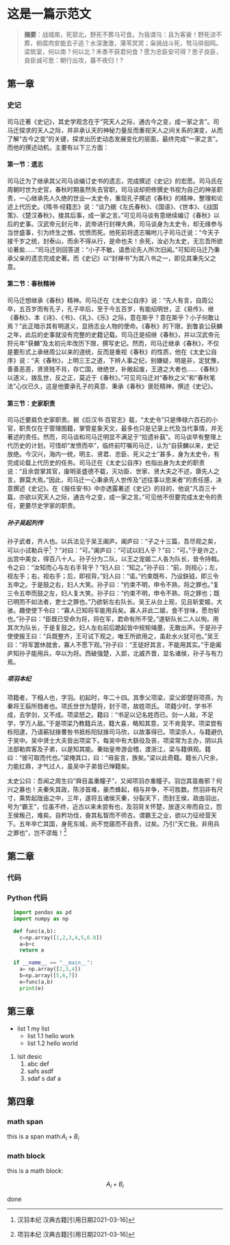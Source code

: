 # 这是一篇示范文

> **摘要**：战城南，死郭北，野死不葬乌可食。为我谓乌：且为客豪！野死谅不葬，俯腐肉安能去子逃？水深激激，蒲苇冥冥；枭骑战斗死，驽马徘徊鸣。
梁筑室，何以南？何以北？禾黍不获君何食？愿为忠臣安可得？思子良臣，良臣诚可思：朝行出攻，暮不夜归！?

## 第一章

### 史记

司马迁著《史记》，其史学观念在于“究天人之际，通古今之变，成一家之言”。司马迁探求的天人之际，并非承认天的神秘力量反而重视天人之间关系的演变，从而了解“古今之变”的关键，探求出历史动态发展变化的层面，最终完成“一家之言”。而他的撰述动机，主要有以下三方面：

#### 第一节：遗志

司马迁为了继承其父司马谈编订史书的遗志，完成撰述《史记》的宏愿。司马氏在周朝时世为史官，春秋时期虽然失去官职，司马谈却把修撰史书视为自己的神圣职责，一心继承先人久绝的世业—太史令，重现孔子撰述《春秋》的精神，整理和论述上代历史。《隋书·经籍志》说：“谈乃据《左氏春秋》、《国语》、《世本》、《战国策》、《楚汉春秋》，接其后事，成一家之言。”可见司马谈有意继续编订《春秋》以后的史事。汉武帝元封元年，武帝进行封禅大典，司马谈身为太史令，却无缘参与当世盛事，引为终生之憾，忧愤而死。他死前将遗志嘱咐儿子司马迁说：“今天子接千岁之统，封泰山，而余不得从行，是命也夫！余死，汝必为太史，无忘吾所欲论著矣……”司马迁则回答道：“小子不敏，请悉论先人所次旧闻。”可知司马迁乃秉承父亲的遗志完成史著。而《史记》以“封禅书”为其八书之一，即见其秉先父之意。

#### 第二节：春秋精神

司马迁想继承《春秋》精神。司马迁在《太史公自序》说：“先人有言，自周公卒，五百岁而有孔子，孔子卒后，至于今五百岁，有能绍明世，正《易传》、继《春秋》、本《诗》、《书》、《礼》、《乐》之际，意在斯乎？意在斯乎？小子何敢让焉？”此正暗示其有明道义，显扬志业人物的使命。《春秋》的下限，到鲁哀公获麟之年，此后的史事就没有完整的史籍记载。司马迁是绍继《春秋》，并以汉武帝元狩元年“获麟”及太初元年改历下限，撰写史记。然而，司马迁继承《春秋》，不仅是要形式上承继周公以来的道统，反而是重视《春秋》的性质，他在《太史公自序》说：“夫《春秋》，上明三王之道，下辨人事之纪，别嫌疑，明是非，定犹豫，善善恶恶，贤贤贱不肖，存亡国，继绝世，补敝起废，王道之大者也……《春秋》以道义，拨乱世，反之正，莫近于《春秋》。”可见司马迁对“春秋之义”和“春秋笔法”心仪已久，这是他要承孔子的真意、秉承《春秋》褒贬精神，撰述《史记》。

#### 第三节：史家职责

司马迁要肩负史家职责。据《后汉书·百官志》载，“太史令”只是俸禄六百石的小官，职责仅在于管理图籍，掌管星象天文，最多也只是记录上代及当代事情，并无著述的责任。然而，司马谈和司马迁明显不满足于“拾遗补蓺”。司马谈早有整理上代历史的计划，可惜却“发愤而卒”，临终前叮嘱司马迁，认为“自获麟以来，史记放绝。今汉兴，海内一统，明主、贤君、忠臣、死义之士”甚多，身为太史令，有完成论载上代历史的任务。司马迁在《太史公自序》也指出身为太史的职责说：“且余尝掌其官，废明圣盛德不载，灭功臣、世家、贤大夫之不述，隳先人之言，罪莫大焉。”因此，司马迁一心秉承先人世传及“述往事以思来者”的责任感，决意撰述《史记》。在《报任安书》中亦透露著述《史记》的目的，他说“凡百三十篇，亦欲以究天人之际，通古今之变，成一家之言。”可见他不但要完成太史令的责任，更要尽史学家的职责。

##### 孙子吴起列传

孙子武者，齐人也。以兵法见于吴王阖庐。阖庐曰：“子之十三篇，吾尽观之矣，可以小试勒兵乎[^1]  ？”对曰：“可。”阖庐曰：“可试以妇人乎？”曰：“可。”于是许之，出宫中美女，得百八十人。孙子分为二队，以王之宠姬二人各为队长，皆令持戟。令之曰：“汝知而心与左右手背乎？”妇人曰：“知之。”孙子曰：“前，则视心；左，视左手；右，视右手；后，即视背。”妇人曰：“诺。”约束既布，乃设鈇钺，即三令五申之。于是鼓之右，妇人大笑。孙子曰：“约束不明，申令不熟，将之罪也。”复三令五申而鼓之左，妇人复大笑。孙子曰：“约束不明，申令不熟，将之罪也；既已明而不如法者，吏士之罪也。”乃欲斩左右队长。吴王从台上观，见且斩爱姬，大骇。趣使使下令曰：“寡人已知将军能用兵矣。寡人非此二姬，食不甘味，愿勿斩也。”孙子曰：“臣既已受命为将，将在军，君命有所不受。”遂斩队长二人以徇。用其次为队长，于是复鼓之。妇人左右前后跪起皆中规矩绳墨，无敢出声。于是孙子使使报王曰：“兵既整齐，王可试下观之，唯王所欲用之，虽赴水火犹可也。”吴王曰：“将军罢休就舍，寡人不愿下观。”孙子曰：“王徒好其言，不能用其实。”于是阖庐知孙子能用兵，卒以为将。西破强楚，入郢，北威齐晋，显名诸侯，孙子与有力焉。

##### 项羽本纪

项籍者，下相人也，字羽。初起时，年二十四。其季父项梁，梁父即楚将项燕，为秦将王翦所戮者也。项氏世世为楚将，封于项，故姓项氏。
项籍少时，学书不成，去学剑，又不成。项梁怒之。籍曰：“书足以记名姓而已。剑一人敌，不足学，学万人敌。”于是项梁乃教籍兵法，籍大喜，略知其意，又不肯竟学。项梁尝有栎阳逮，乃请蕲狱掾曹咎书抵栎阳狱掾司马欣，以故事得已。项梁杀人，与籍避仇于吴中。吴中贤士大夫皆出项梁下。每吴中有大繇役及丧，项梁常为主办，阴以兵法部勒宾客及子弟，以是知其能。秦始皇帝游会稽，渡浙江，梁与籍俱观。籍曰：“彼可取而代也。”梁掩其口，曰：“毋妄言，族矣。”梁以此奇籍。籍长八尺余，力能扛鼎，才气过人，虽吴中子弟皆已惮籍矣。

太史公曰：吾闻之周生曰“舜目盖重瞳子”，又闻项羽亦重瞳子。羽岂其苗裔邪？何兴之暴也！夫秦失其政，陈涉首难，豪杰蜂起，相与并争，不可胜数。然羽非有尺寸，乘势起陇亩之中，三年，遂将五诸侯灭秦，分裂天下，而封王侯，政由羽出，号为“霸王”，位虽不终，近古以来未尝有也，及羽背关怀楚，放逐义帝而自立，怨王侯叛己，难矣。自矜功伐，奋其私智而不师古。谓霸王之业，欲以力征经营天下。五年卒亡其国，身死东城，尚不觉寤而不自责，过矣。乃引“天亡我，非用兵之罪也”，岂不谬哉！[^2]

## 第二章

### 代码

### Python 代码

```python
  import pandas as pd
  import numpy as np

  def func(a,b):
    c=np.array([1,2,3,4,5,6.8])
    a=b+c
    return a

  if __name__ == "__main__":
    a= np.array([2,3,4])
    b=np.array([5,6,7])
    e=func(a,b)
    print(e)
```

## 第三章

- list 1 my list
  - list 1.1 hello work
  - list 1.2 hello world

1. lsit desic
   1. abc def
   2. safs asdf
   3. sdaf s daf a

## 第四章

### math span

this is a span math:$A_i+B_i$

### math block

this is a math block:

$$
  A_i+B_i
$$

done

[^1]:汉羽本纪 汉典古籍[引用日期2021-03-16]
[^2]:项羽本纪 汉典古籍[引用日期2021-03-16]
